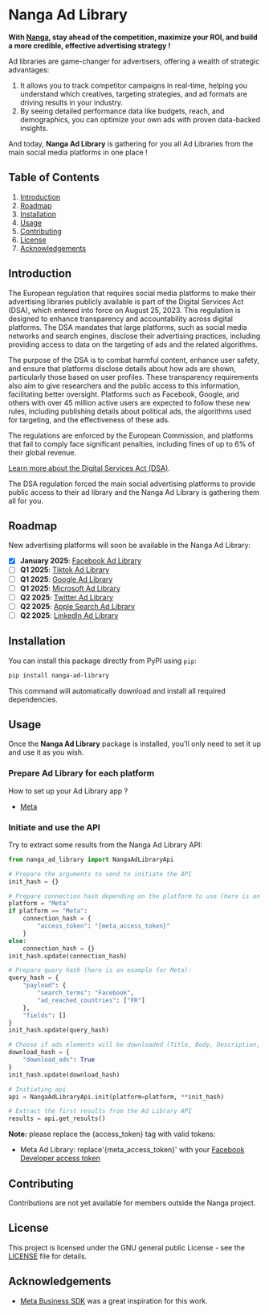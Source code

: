 # Nanga Ad Library

__With [Nanga](https://app.nanga.tech/), stay ahead of the competition, maximize your ROI, and build a more credible, effective advertising 
strategy !__

Ad libraries are game-changer for advertisers, offering a wealth of strategic advantages:  
1) It allows you to track competitor campaigns in real-time, helping you understand which creatives, targeting 
strategies, and ad formats are driving results in your industry.  
2) By seeing detailed performance data like budgets, reach, and demographics, you can optimize your own ads with 
proven data-backed insights.

And today, __Nanga Ad Library__ is gathering for you all Ad Libraries from the main social media platforms in 
one place !


## Table of Contents

1. [Introduction](#introduction)
2. [Roadmap](#roadmap)
3. [Installation](#installation)
4. [Usage](#usage)
5. [Contributing](#contributing)
6. [License](#license)
7. [Acknowledgements](#acknowledgements)

## Introduction

The European regulation that requires social media platforms to make their advertising libraries publicly available is 
part of the Digital Services Act (DSA), which entered into force on August 25, 2023. This regulation is designed to 
enhance transparency and accountability across digital platforms. The DSA mandates that large platforms, such as social
media networks and search engines, disclose their advertising practices, including providing access to data on the
targeting of ads and the related algorithms.

The purpose of the DSA is to combat harmful content, enhance user safety, and ensure that platforms disclose details
about how ads are shown, particularly those based on user profiles. These transparency requirements also aim to give
researchers and the public access to this information, facilitating better oversight. Platforms such as Facebook, 
Google, and others with over 45 million active users are expected to follow these new rules, including publishing 
details about political ads, the algorithms used for targeting, and the effectiveness of these ads.

The regulations are enforced by the European Commission, and platforms that fail to comply face significant penalties,
including fines of up to 6% of their global revenue.

[Learn more about the Digital Services Act (DSA)](https://eur-lex.europa.eu/legal-content/EN/TXT/?uri=CELEX%3A32022R2065).

The DSA regulation forced the main social advertising platforms to provide public access to their ad library and the 
Nanga Ad Library is gathering them all for you.

## Roadmap

New advertising platforms will soon be available in the Nanga Ad Library:
- [X] __January 2025__: [Facebook Ad Library](https://www.facebook.com/ads/library)
- [ ] __Q1 2025__: [Tiktok Ad Library](https://library.tiktok.com/ads)
- [ ] __Q1 2025__: [Google Ad Library](https://adstransparency.google.com)
- [ ] __Q1 2025__: [Microsoft Ad Library](https://adlibrary.ads.microsoft.com)
- [ ] __Q2 2025__: [Twitter Ad Library](https://ads.twitter.com/ads-repository)
- [ ] __Q2 2025__: [Apple Search Ad Library](https://adrepository.apple.com)
- [ ] __Q2 2025__: [LinkedIn Ad Library](https://www.linkedin.com/ad-library/home)

## Installation

You can install this package directly from PyPI using `pip`:
```bash
pip install nanga-ad-library
```

This command will automatically download and install all required dependencies.

## Usage

Once the __Nanga Ad Library__ package is installed, you'll only need to set it up and use it as you wish.

### Prepare Ad Library for each platform

How to set up your Ad Library app ?
- [Meta](https://www.facebook.com/ads/library/api/)

### Initiate and use the API

Try to extract some results from the Nanga Ad Library API:
```python
from nanga_ad_library import NangaAdLibraryApi

# Prepare the arguments to send to initiate the API
init_hash = {}

# Prepare connection hash depending on the platform to use (here is an example for Meta):
platform = "Meta"
if platform == "Meta":
    connection_hash = {
        "access_token": "{meta_access_token}"
    }
else:
    connection_hash = {}
init_hash.update(connection_hash)

# Prepare query hash (here is an example for Meta):
query_hash = {
    "payload": {
        "search_terms": "Facebook",
        "ad_reached_countries": ["FR"]
    },
    "fields": []
}
init_hash.update(query_hash)

# Choose if ads elements will be downloaded (Title, Body, Description, Image or Video, Call to action)
download_hash = {
    "download_ads": True
}
init_hash.update(download_hash)

# Initiating api
api = NangaAdLibraryApi.init(platform=platform, **init_hash)

# Extract the first results from the Ad Library API
results = api.get_results()
```
__Note:__ please replace the {access_token} tag with valid tokens:
- Meta Ad Library: replace'{meta_access_token}' with your [Facebook Developer access token](https://developers.facebook.com/tools/accesstoken/)

## Contributing

Contributions are not yet available for members outside the Nanga project.

## License

This project is licensed under the GNU general public License - see the [LICENSE](https://github.com/Spark-Data-Team/nanga-ad-library/blob/main/LICENSE) file for details.

## Acknowledgements

- [Meta Business SDK](https://github.com/facebook/facebook-python-business-sdk) was a great inspiration for this work. 
